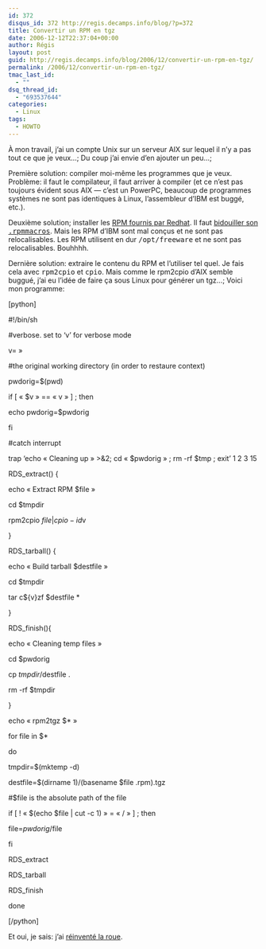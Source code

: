 ```yaml
---
id: 372
disqus_id: 372 http://regis.decamps.info/blog/?p=372
title: Convertir un RPM en tgz
date: 2006-12-12T22:37:04+00:00
author: Régis
layout: post
guid: http://regis.decamps.info/blog/2006/12/convertir-un-rpm-en-tgz/
permalink: /2006/12/convertir-un-rpm-en-tgz/
tmac_last_id:
  - ""
dsq_thread_id:
  - "693537644"
categories:
  - Linux
tags:
  - HOWTO
---
```

À mon travail, j’ai un compte Unix sur un serveur AIX sur lequel il n’y a pas tout ce que je veux…; Du coup j’ai envie d’en ajouter un peu…;

Première solution: compiler moi-même les programmes que je veux. Problème: il faut le compilateur, il faut arriver à compiler (et ce n’est pas toujours évident sous AIX &#8212; c’est un PowerPC, beaucoup de programmes systèmes ne sont pas identiques à Linux, l’assembleur d’IBM est buggé, etc.).

Deuxième solution; installer les [RPM fournis par Redhat](http://www-03.ibm.com/servers/aix/products/aixos/linux/download.html). Il faut [bidouiller son <tt>.rpmmacros</tt>](http://www.bigbold.com/snippets/posts/show/1715). Mais les RPM d’IBM sont mal conçus et ne sont pas relocalisables. Les RPM utilisent en dur <tt>/opt/freeware</tt> et ne sont pas relocalisables. Bouhhhh.

Dernière solution: extraire le contenu du RPM et l’utiliser tel quel. Je fais cela avec <tt>rpm2cpio</tt> et <tt>cpio</tt>. Mais comme le rpm2cpio d’AIX semble buggué, j’ai eu l’idée de faire ça sous Linux pour générer un tgz…; Voici mon programme:
  
[python]
  
#!/bin/sh
  
#verbose. set to &lsquo;v’ for verbose mode
  
v= »

#the original working directory (in order to restaure context)
  
pwdorig=$(pwd)
  
if [ « $v » == « v » ] ; then
    
echo pwdorig=$pwdorig
  
fi

#catch interrupt
  
trap &lsquo;echo « Cleaning up » >&2; cd « $pwdorig » ; rm -rf $tmp ; exit’ 1 2 3 15

RDS_extract() {
          
echo « Extract RPM $file »
          
cd $tmpdir
          
rpm2cpio $file | cpio -id$v
  
}

RDS_tarball() {
          
echo « Build tarball $destfile »
          
cd $tmpdir
          
tar c${v}zf $destfile *
  
}

RDS_finish(){
          
echo « Cleaning temp files »
          
cd $pwdorig
          
cp $tmpdir/$destfile .
          
rm -rf $tmpdir
  
}

echo « rpm2tgz $* »
  
for file in $*
  
do
  
tmpdir=$(mktemp -d)
  
destfile=$(dirname $1)/$(basename $file .rpm).tgz
  
#$file is the absolute path of the file
  
if [ ! « $(echo $file | cut -c 1) » = « / » ] ; then
    
file=$pwdorig/$file
  
fi
  
RDS_extract
  
RDS_tarball
  
RDS_finish
  
done
  
[/python]

Et oui, je sais: j’ai [réinventé la roue](http://gentoo-portage.com/app-arch/rpm2targz).
